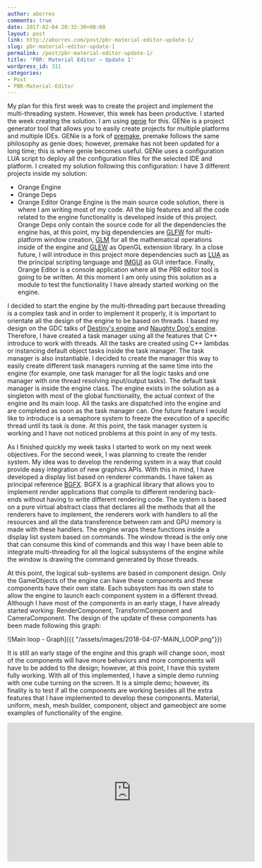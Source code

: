 ```yaml
---
author: aborres
comments: true
date: 2017-02-04 20:32:30+00:00
layout: post
link: http://aborres.com/post/pbr-material-editor-update-1/
slug: pbr-material-editor-update-1
permalink: /post/pbr-material-editor-update-1/
title: 'PBR: Material Editor – Update 1'
wordpress_id: 311
categories:
- Post
- PBR-Material-Editor
---
```


My plan for this first week was to create the project and implement the multi-threading system. However, this week has been productive. I started the week creating the solution. I am using [genie](https://github.com/bkaradzic/GENie) for this. GENie is a project generator tool that allows you to easily create projects for multiple platforms and multiple IDEs. GENie is a fork of [premake](https://github.com/premake/premake-core), premake follows the same philosophy as genie does; however, premake has not been updated for a long time; this is where genie becomes useful. GENie uses a configuration LUA script to deploy all the configuration files for the selected IDE and platform. I created my solution following this configuration: I have 3 different projects inside my solution:

  * Orange Engine
  * Orange Deps
  * Orange Editor 
Orange Engine is the main source code solution, there is where I am writing most of my code. All the big features and all the code related to the engine functionality is developed inside of this project. Orange Deps only contain the source code for all the dependencies the engine has, at this point, my big dependencies are [GLFW](http://www.glfw.org/) for multi-platform window creation, [GLM](http://glm.g-truc.net/0.9.8/index.html) for all the mathematical operations inside of the engine and [GLEW](http://glew.sourceforge.net/) as OpenGL extension library. In a close future, I will introduce in this project more dependencies such as [LUA](https://www.lua.org/) as the principal scripting language and [IMGUI](https://github.com/ocornut/imgui) as GUI interface. Finally, Orange Editor is a console application where all the PBR editor tool is going to be written. At this moment I am only using this solution as a module to test the functionality I have already started working on the engine.

I decided to start the engine by the multi-threading part because threading is a complex task and in order to implement it properly, it is important to orientate all the design of the engine to be based on threads. I based my design on the GDC talks of [Destiny's engine](https://www.youtube.com/watch?v=v2Q_zHG3vqg) and [Naughty Dog's engine](http://www.gdcvault.com/play/1022186/Parallelizing-the-Naughty-Dog-Engine). Therefore, I have created a task manager using all the features that C++ introduce to work with threads. All the tasks are created using C++ lambdas or instancing default object tasks inside the task manager. The task manager is also instantiable. I decided to create the manager this way to easily create different task managers running at the same time into the engine (for example, one task manager for all the logic tasks and one manager with one thread resolving input/output tasks). The default task manager is inside the engine class. The engine exists in the solution as a singleton with most of the global functionality, the actual context of the engine and its main loop. All the tasks are dispatched into the engine and are completed as soon as the task manager can. One future feature I would like to introduce is a semaphore system to freeze the execution of a specific thread until its task is done. At this point, the task manager system is working and I have not noticed problems at this point in any of my tests.

As I finished quickly my week tasks I started to work on my next week objectives. For the second week, I was planning to create the render system. My idea was to develop the rendering system in a way that could provide easy integration of new graphics APIs. With this in mind, I have developed a display list based on renderer commands. I have taken as principal reference [BGFX](https://github.com/bkaradzic/bgfx). BGFX is a graphical library that allows you to implement render applications that compile to different rendering back-ends without having to write different rendering code. The system is based on a pure virtual abstract class that declares all the methods that all the renderers have to implement, the renderers work with handlers to all the resources and all the data transference between ram and GPU memory is made with these handlers. The engine wraps these functions inside a display list system based on commands. The window thread is the only one that can consume this kind of commands and this way I have been able to integrate multi-threading for all the logical subsystems of the engine while the window is drawing the command generated by those threads.

At this point, the logical sub-systems are based in component design. Only the GameObjects of the engine can have these components and these components have their own state. Each subsystem has its own state to allow the engine to launch each component system in a different thread. Although I have most of the components in an early stage, I have already started working: RenderComponent, TransformComponent and CameraComponent. The design of the update of these components has been made following this graph:

![Main loop - Graph]({{ "/assets/images/2018-04-07-MAIN_LOOP.png"}})

It is still an early stage of the engine and this graph will change soon, most of the components will have more behaviors and more components will have to be added to the design; however, at this point, I have this system fully working. With all of this implemented, I have a simple demo running with one cube turning on the screen. It is a simple demo; however, its finality is to test if all the components are working besides all the extra features that I have implemented to develop these components. Material, uniform, mesh, mesh builder, component, object and gameobject are some examples of functionality of the engine.

<iframe width="560" height="315" src="https://www.youtube.com/embed/D5twDPnwbFw?rel=0&amp;showinfo=0" frameborder="0" allow="autoplay; encrypted-media" allowfullscreen></iframe>
